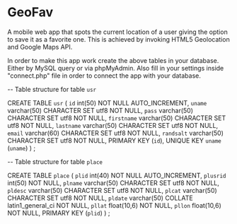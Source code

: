 GeoFav
======

A mobile web app that spots the current location of a user giving the option to save it as a favorite one. This is achieved by invoking HTML5 Geolocation and Google Maps API.

<!--IMPORTANT-->

In order to make this app work create the above tables in your database. Either by MySQL query or via phpMyAdmin. 
Also fill in your settings inside "connect.php" file in order to connect the app with your database.

-- Table structure for table `usr`

CREATE TABLE `usr` (
  `id` int(50) NOT NULL AUTO_INCREMENT,
  `uname` varchar(50) CHARACTER SET utf8 NOT NULL,
  `pass` varchar(50) CHARACTER SET utf8 NOT NULL,
  `firstname` varchar(50) CHARACTER SET utf8 NOT NULL,
  `lastname` varchar(50) CHARACTER SET utf8 NOT NULL,
  `email` varchar(60) CHARACTER SET utf8 NOT NULL,
  `randsalt` varchar(50) CHARACTER SET utf8 NOT NULL,
  PRIMARY KEY (`id`),
  UNIQUE KEY `uname` (`uname`)
) ;

-- Table structure for table `place`

CREATE TABLE `place` (
  `plid` int(40) NOT NULL AUTO_INCREMENT,
  `plusrid` int(50) NOT NULL,
  `plname` varchar(50) CHARACTER SET utf8 NOT NULL,
  `pldesc` varchar(50) CHARACTER SET utf8 NOT NULL,
  `plcat` varchar(50) CHARACTER SET utf8 NOT NULL,
  `pldate` varchar(50) COLLATE latin1_general_ci NOT NULL,
  `pllat` float(10,6) NOT NULL,
  `pllon` float(10,6) NOT NULL,
  PRIMARY KEY (`plid`)
) ;
